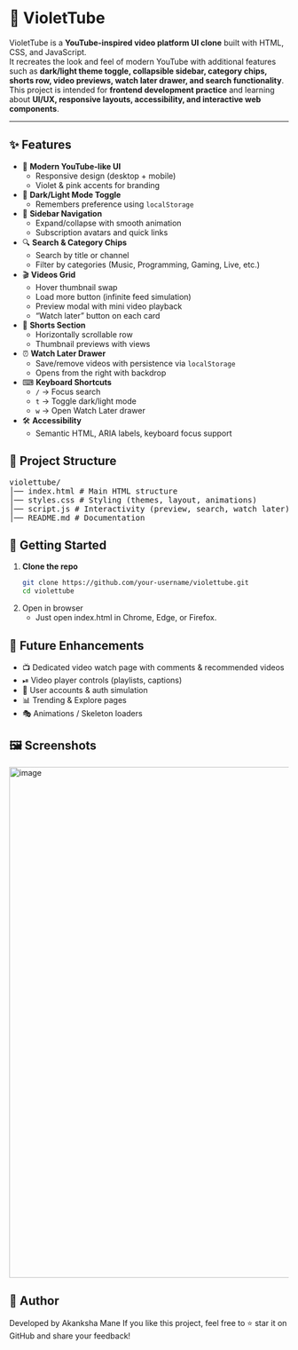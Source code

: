# 🎥 VioletTube
VioletTube is a **YouTube-inspired video platform UI clone** built with HTML, CSS, and JavaScript.  
It recreates the look and feel of modern YouTube with additional features such as **dark/light theme toggle, collapsible sidebar, category chips, shorts row, video previews, watch later drawer, and search functionality**.  
This project is intended for **frontend development practice** and learning about **UI/UX, responsive layouts, accessibility, and interactive web components**.

---

## ✨ Features
- 🎨 **Modern YouTube-like UI**
  - Responsive design (desktop + mobile)
  - Violet & pink accents for branding
- 🌙 **Dark/Light Mode Toggle**
  - Remembers preference using `localStorage`
- 📂 **Sidebar Navigation**
  - Expand/collapse with smooth animation
  - Subscription avatars and quick links
- 🔍 **Search & Category Chips**
  - Search by title or channel
  - Filter by categories (Music, Programming, Gaming, Live, etc.)
- 🎬 **Videos Grid**
  - Hover thumbnail swap
  - Load more button (infinite feed simulation)
  - Preview modal with mini video playback
  - “Watch later” button on each card
- 📱 **Shorts Section**
  - Horizontally scrollable row
  - Thumbnail previews with views
- ⏰ **Watch Later Drawer**
  - Save/remove videos with persistence via `localStorage`
  - Opens from the right with backdrop
- ⌨ **Keyboard Shortcuts**
  - `/` → Focus search
  - `t` → Toggle dark/light mode
  - `w` → Open Watch Later drawer
- 🛠 **Accessibility**
  - Semantic HTML, ARIA labels, keyboard focus support

## 📂 Project Structure
<pre>
violettube/
│── index.html # Main HTML structure
│── styles.css # Styling (themes, layout, animations)
│── script.js # Interactivity (preview, search, watch later)
│── README.md # Documentation
</pre>

## 🚀 Getting Started

1. **Clone the repo**
   ```bash
   git clone https://github.com/your-username/violettube.git
   cd violettube
2. Open in browser
   - Just open index.html in Chrome, Edge, or Firefox.

## 🔮 Future Enhancements
- 📺 Dedicated video watch page with comments & recommended videos
- ⏯ Video player controls (playlists, captions)
- 👤 User accounts & auth simulation
- 📊 Trending & Explore pages
- 🎭 Animations / Skeleton loaders


## 🖼️ Screenshots
<img width="1908" height="921" alt="image" src="https://github.com/user-attachments/assets/f93fecca-976a-4d40-bfe4-1bd17f4385bf" />

## 🙌 Author
Developed by Akanksha Mane
If you like this project, feel free to ⭐ star it on GitHub and share your feedback!
